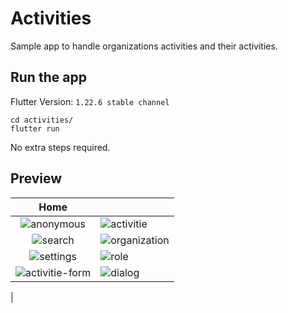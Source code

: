 # Activities

Sample app to handle organizations activities and their activities.

## Run the app

Flutter Version: `1.22.6 stable channel`

    cd activities/
    flutter run 

No extra steps required.

## Preview

|Home  |  |
:------:|:------|
|![anonymous](https://user-images.githubusercontent.com/44511181/109374699-ec9b6800-7895-11eb-9f7f-e83850844e56.png)|![activitie](https://user-images.githubusercontent.com/44511181/109374701-eefdc200-7895-11eb-808e-4eb34e081871.png)|
|![search](https://user-images.githubusercontent.com/44511181/109374703-ef965880-7895-11eb-95cb-2cd8eb052f9c.png)|![organization](https://user-images.githubusercontent.com/44511181/109374704-f02eef00-7895-11eb-8660-1e69476e0b5c.png)|
|![settings](https://user-images.githubusercontent.com/44511181/109374705-f0c78580-7895-11eb-918e-f26a87fc71bd.png)|![role](https://user-images.githubusercontent.com/44511181/109374706-f1601c00-7895-11eb-9dde-69a16507d89b.png)|
|![activitie-form](https://user-images.githubusercontent.com/44511181/109374707-f1601c00-7895-11eb-985b-bb823041e5a3.png)|![dialog](https://user-images.githubusercontent.com/44511181/109374708-f1f8b280-7895-11eb-8833-ab3395fe55c4.png)
|
